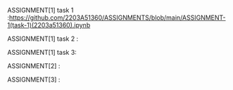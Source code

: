 ASSIGNMENT[1] task 1 :https://github.com/2203A51360/ASSIGNMENTS/blob/main/ASSIGNMENT-1(task-1)(2203a51360).ipynb

ASSIGNMENT[1] task 2 :

ASSIGNMENT[1] task 3:

ASSIGNMENT[2] :

ASSIGNMENT[3] :
